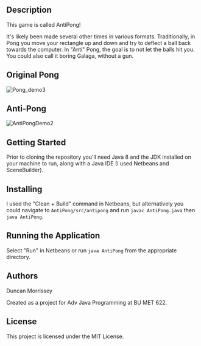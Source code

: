 ## Description
This game is called AntiPong! 

It's likely been made several other times in various formats. Traditionally, in Pong you move your rectangle up and down and try to deflect a ball back towards the computer. In "Anti" Pong, the goal is to not let the balls hit you. You could also call it boring Galaga, without a gun.

## Original Pong
![Pong_demo3](https://user-images.githubusercontent.com/20940035/55692010-c7d03b80-5971-11e9-99cd-2c3d13e4c3c4.gif)

## Anti-Pong
![AntiPongDemo2](https://user-images.githubusercontent.com/20940035/55691942-2ba63480-5971-11e9-8c2d-5dc76d807b01.gif)

## Getting Started
Prior to cloning the repository you'll need Java 8 and the JDK installed on your machine to run, along with a Java IDE (I used Netbeans and SceneBuilder).

## Installing
I used the "Clean + Build" command in Netbeans, but alternatively you could navigate to `AntiPong/src/antipong` and run `javac AntiPong.java` then `java AntiPong`.

## Running the Application
Select "Run" in Netbeans or run `java AntiPong` from the appropriate directory.

## Authors
Duncan Morrissey

Created as a project for Adv Java Programming at BU MET 622.

## License
This project is licensed under the MIT License.
